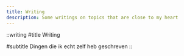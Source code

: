 ```yaml
---
title: Writing
description: Some writings on topics that are close to my heart
---
```


::writing
#title
Writing

#subtitle
Dingen die ik echt zelf heb geschreven
::
